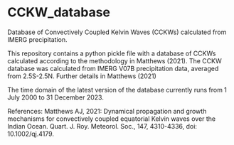 # CCKW_database
Database of Convectively Coupled Kelvin Waves (CCKWs) calculated from IMERG precipitation.

This repository contains a python pickle file with a database of CCKWs calculated according to the methodology in Matthews (2021). The CCKW database was calculated from IMERG V07B precipitation data, averaged from 2.5S-2.5N. Further details in Matthews (2021)

The time domain of the latest version of the database currently runs from 1 July 2000 to 31 December 2023. 

References:
Matthews AJ, 2021: Dynamical propagation and growth mechanisms for convectively coupled equatorial Kelvin waves over the Indian Ocean. Quart. J. Roy. Meteorol. Soc., 147, 4310-4336, doi: 10.1002/qj.4179.
